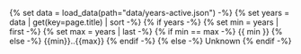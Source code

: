 {% set data = load_data(path="data/years-active.json") -%}
{% set years = data | get(key=page.title) | sort -%}
{% if years -%}
  {% set min = years | first -%}
  {% set max = years | last -%}
  {% if min == max -%}
    {{ min }}
  {% else -%}
    {{min}}..{{max}}
  {% endif -%}
{% else -%}
  Unknown
{% endif -%}

